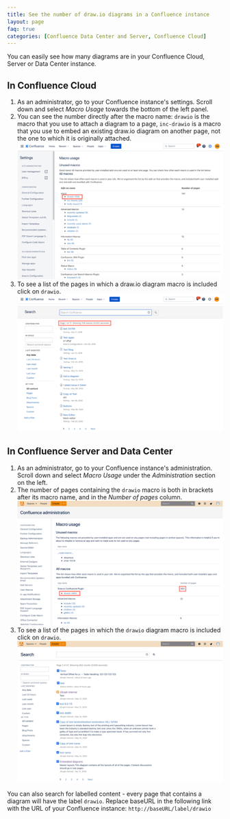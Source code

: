 ```yaml
---
title: See the number of draw.io diagrams in a Confluence instance
layout: page
faq: true
categories: [Confluence Data Center and Server, Confluence Cloud]
---
```


You can easily see how many diagrams are in your Confluence Cloud, Server or Data Center instance.

## In Confluence Cloud

1. As an administrator, go to your Confluence instance's settings. Scroll down and select _Macro Usage_ towards the bottom of the left panel.
2. You can see the number directly after the macro name: ``drawio`` is the macro that you use to attach a diagram to a page, ``inc-drawio`` is a macro that you use to embed an existing draw.io diagram on another page, not the one to which it is originally attached.
<br /><img src="/assets/img/blog/macro-usage-confluence-cloud.png" style="max-width:100%;height:auto;" alt="Macro usage in Confluence Cloud">
3. To see a list of the pages in which a draw.io diagram macro is included click on ``drawio``.
<br /><img src="/assets/img/blog/drawio-macro-list-confluence-cloud.png" style="max-width:100%;height:auto;" alt="List of draw.io diagrams in a Confluence Cloud instance">

## In Confluence Server and Data Center

1. As an administrator, go to your Confluence instance's administration. Scroll down and select _Macro Usage_ under the _Administration_ section on the left.
2. The number of pages containing the ``drawio`` macro is both in brackets after its macro name, and in the _Number of pages_ column.
<br /><img src="/assets/img/blog/macro-usage-confluence-server.png" style="max-width:100%;height:auto;" alt="Macro usage in Confluence Server">
3. To see a list of the pages in which the ``drawio`` diagram macro is included click on ``drawio``.
<br /><img src="/assets/img/blog/drawio-macro-list-confluence-server.png" style="max-width:100%;height:auto;" alt="List of draw.io diagrams in a Confluence Server instance">

You can also search for labelled content - every page that contains a diagram will have the label ``drawio``. Replace baseURL in the following link with the URL of your Confluence instance: ``http://baseURL/label/drawio``
